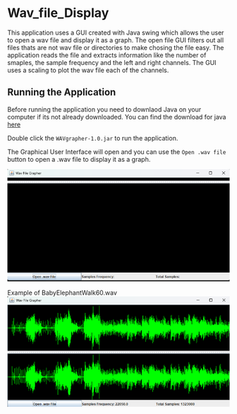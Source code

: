 # Wav_file_Display
This application uses a GUI created with Java swing which allows the user to open a wav file and display it as a graph. The open file GUI filters out all files thats are not wav file or directories to make chosing the file easy. The application reads the file and extracts information like the number of smaples, the sample frequency and the left and right channels. The GUI uses a scaling to plot the wav file each of the channels.

## Running the Application
Before running the application you need to downlaod Java on your computer if its not already downloaded. You can find the download for java [here](https://www.oracle.com/ca-en/java/technologies/downloads/)

Double click the `WAVgrapher-1.0.jar` to run the application.

The Graphical User Interface will open and you can use the `Open .wav file` button to open a .wav file to display it as a graph.

![Default GUI](images/default_gui.png)

Example of BabyElephantWalk60.wav
![Graph of example .wav file](images/test_wav_graph.png)
